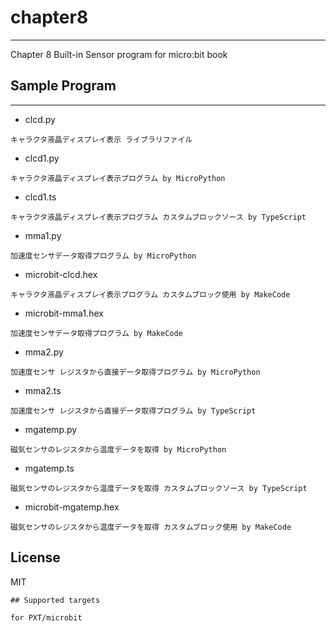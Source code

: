 # chapter8
---
Chapter 8 Built-in Sensor program for micro:bit book

## Sample Program
---
* clcd.py
```
キャラクタ液晶ディスプレイ表示 ライブラリファイル
```
* clcd1.py
```
キャラクタ液晶ディスプレイ表示プログラム by MicroPython
```
* clcd1.ts
```
キャラクタ液晶ディスプレイ表示プログラム カスタムブロックソース by TypeScript
```
* mma1.py
```
加速度センサデータ取得プログラム by MicroPython
```
*  microbit-clcd.hex
```
キャラクタ液晶ディスプレイ表示プログラム カスタムブロック使用 by MakeCode
```
* microbit-mma1.hex
```
加速度センサデータ取得プログラム by MakeCode
```
*  mma2.py
```
加速度センサ レジスタから直接データ取得プログラム by MicroPython
```
* mma2.ts
```
加速度センサ レジスタから直接データ取得プログラム by TypeScript
```
* mgatemp.py
```
磁気センサのレジスタから温度データを取得 by MicroPython
```
* mgatemp.ts
```
磁気センサのレジスタから温度データを取得 カスタムブロックソース by TypeScript
```
* microbit-mgatemp.hex
```
磁気センサのレジスタから温度データを取得 カスタムブロック使用 by MakeCode
```
## License
MIT
```
## Supported targets

for PXT/microbit
